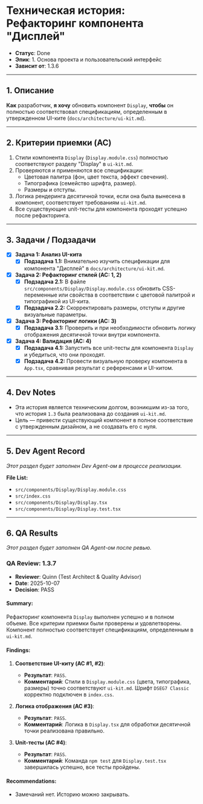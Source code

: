 # Техническая история: Рефакторинг компонента "Дисплей"

- **Статус**: Done
- **Эпик**: 1. Основа проекта и пользовательский интерфейс
- **Зависит от**: 1.3.6

---

## 1. Описание

**Как** разработчик, **я хочу** обновить компонент `Display`, **чтобы** он полностью соответствовал спецификациям, определенным в утвержденном UI-ките (`docs/architecture/ui-kit.md`).

---

## 2. Критерии приемки (AC)

1.  Стили компонента `Display` (`Display.module.css`) полностью соответствуют разделу "Display" в `ui-kit.md`.
2.  Проверяются и применяются все спецификации:
    -   Цветовая палитра (фон, цвет текста, эффект свечения).
    -   Типографика (семейство шрифта, размер).
    -   Размеры и отступы.
3.  Логика рендеринга десятичной точки, если она была вынесена в компонент, соответствует требованиям `ui-kit.md`.
4.  Все существующие unit-тесты для компонента проходят успешно после рефакторинга.

---

## 3. Задачи / Подзадачи

- [x] **Задача 1: Анализ UI-кита**
    - [x] **Подзадача 1.1:** Внимательно изучить спецификации для компонента "Дисплей" в `docs/architecture/ui-kit.md`.
- [x] **Задача 2: Рефакторинг стилей (AC: 1, 2)**
    - [x] **Подзадача 2.1:** В файле `src/components/Display/Display.module.css` обновить CSS-переменные или свойства в соответствии с цветовой палитрой и типографикой из UI-кита.
    - [x] **Подзадача 2.2:** Скорректировать размеры, отступы и другие визуальные параметры.
- [x] **Задача 3: Рефакторинг логики (AC: 3)**
    - [x] **Подзадача 3.1:** Проверить и при необходимости обновить логику отображения десятичной точки внутри компонента.
- [x] **Задача 4: Валидация (AC: 4)**
    - [x] **Подзадача 4.1:** Запустить все unit-тесты для компонента `Display` и убедиться, что они проходят.
    - [x] **Подзадача 4.2:** Провести визуальную проверку компонента в `App.tsx`, сравнивая результат с референсами и UI-китом.

---

## 4. Dev Notes

- Эта история является техническим долгом, возникшим из-за того, что история `1.3` была реализована до создания `ui-kit.md`.
- Цель — привести существующий компонент в полное соответствие с утвержденным дизайном, а не создавать его с нуля.

---

## 5. Dev Agent Record

*Этот раздел будет заполнен Dev Agent-ом в процессе реализации.*

**File List:**
- `src/components/Display/Display.module.css`
- `src/index.css`
- `src/components/Display/Display.tsx`
- `src/components/Display/Display.test.tsx`

---

## 6. QA Results

*Этот раздел будет заполнен QA Agent-ом после ревью.*

### QA Review: 1.3.7
- **Reviewer**: Quinn (Test Architect & Quality Advisor)
- **Date**: 2025-10-07
- **Decision**: PASS

#### Summary:
Рефакторинг компонента `Display` выполнен успешно и в полном объеме. Все критерии приемки были проверены и удовлетворены. Компонент полностью соответствует спецификациям, определенным в `ui-kit.md`.

#### Findings:
1.  **Соответствие UI-киту (AC #1, #2)**:
    -   **Результат**: `PASS`.
    -   **Комментарий**: Стили в `Display.module.css` (цвета, типографика, размеры) точно соответствуют `ui-kit.md`. Шрифт `DSEG7 Classic` корректно подключен в `index.css`.

2.  **Логика отображения (AC #3)**:
    -   **Результат**: `PASS`.
    -   **Комментарий**: Логика в `Display.tsx` для обработки десятичной точки реализована правильно.

3.  **Unit-тесты (AC #4)**:
    -   **Результат**: `PASS`.
    -   **Комментарий**: Команда `npm test` для `Display.test.tsx` завершилась успешно, все тесты пройдены.

#### Recommendations:
- Замечаний нет. Историю можно закрывать.
